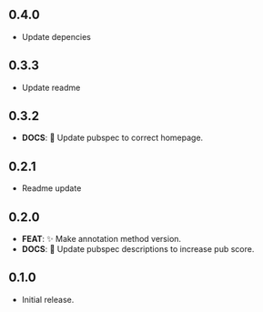 ## 0.4.0

 - Update depencies

## 0.3.3

 - Update readme

## 0.3.2

 - **DOCS**: :memo: Update pubspec to correct homepage.

## 0.2.1

 - Readme update

## 0.2.0

 - **FEAT**: :sparkles: Make annotation method version.
 - **DOCS**: :memo: Update pubspec descriptions to increase pub score.

## 0.1.0

* Initial release.
